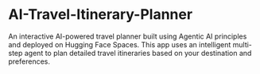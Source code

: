 # AI-Travel-Itinerary-Planner
An interactive AI-powered travel planner built using Agentic AI principles and deployed on Hugging Face Spaces. This app uses an intelligent multi-step agent to plan detailed travel itineraries based on your destination and preferences.
